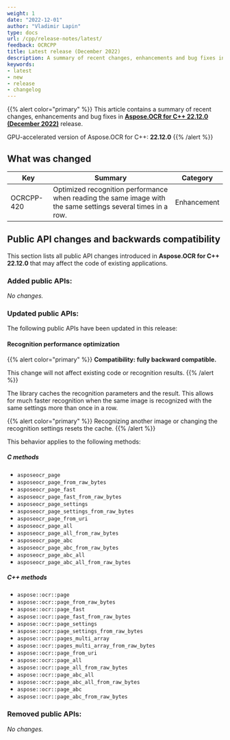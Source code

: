 ```yaml
---
weight: 1
date: "2022-12-01"
author: "Vladimir Lapin"
type: docs
url: /cpp/release-notes/latest/
feedback: OCRCPP
title: Latest release (December 2022)
description: A summary of recent changes, enhancements and bug fixes in the latest release of Aspose.OCR for C++.
keywords:
- latest
- new
- release
- changelog
---
```


{{% alert color="primary" %}}
This article contains a summary of recent changes, enhancements and bug fixes in [**Aspose.OCR for C++ 22.12.0 (December 2022)**](https://www.nuget.org/packages/Aspose.OCR.Cpp/22.12.0) release.

GPU-accelerated version of Aspose.OCR for C++: **22.12.0**
{{% /alert %}}

## What was changed

Key | Summary | Category
--- | ------- | --------
OCRCPP-420 | Optimized recognition performance when reading the same image with the same settings several times in a row. | Enhancement

## Public API changes and backwards compatibility

This section lists all public API changes introduced in **Aspose.OCR for C++ 22.12.0** that may affect the code of existing applications.

### Added public APIs:

_No changes._

### Updated public APIs:

The following public APIs have been updated in this release:

#### Recognition performance optimization

{{% alert color="primary" %}}
**Compatibility: fully backward compatible.**

This change will not affect existing code or recognition results.
{{% /alert %}}

The library caches the recognition parameters and the result. This allows for much faster recognition when the same image is recognized with the same settings more than once in a row.

{{% alert color="primary" %}}
Recognizing another image or changing the recognition settings resets the cache.
{{% /alert %}}

This behavior applies to the following methods:

##### C methods

- `asposeocr_page`
- `asposeocr_page_from_raw_bytes`
- `asposeocr_page_fast`
- `asposeocr_page_fast_from_raw_bytes`
- `asposeocr_page_settings`
- `asposeocr_page_settings_from_raw_bytes`
- `asposeocr_page_from_uri`
- `asposeocr_page_all`
- `asposeocr_page_all_from_raw_bytes`
- `asposeocr_page_abc`
- `asposeocr_page_abc_from_raw_bytes`
- `asposeocr_page_abc_all`
- `asposeocr_page_abc_all_from_raw_bytes`

##### C++ methods

- `aspose::ocr::page`
- `aspose::ocr::page_from_raw_bytes`
- `aspose::ocr::page_fast`
- `aspose::ocr::page_fast_from_raw_bytes`
- `aspose::ocr::page_settings`
- `aspose::ocr::page_settings_from_raw_bytes`
- `aspose::ocr::pages_multi_array`
- `aspose::ocr::pages_multi_array_from_raw_bytes`
- `aspose::ocr::page_from_uri`
- `aspose::ocr::page_all`
- `aspose::ocr::page_all_from_raw_bytes`
- `aspose::ocr::page_abc_all`
- `aspose::ocr::page_abc_all_from_raw_bytes`
- `aspose::ocr::page_abc`
- `aspose::ocr::page_abc_from_raw_bytes`

### Removed public APIs:

_No changes._
